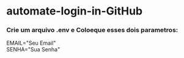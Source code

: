# automate-login-in-GitHub

### Crie um arquivo .env e Coloeque esses dois parametros: 
EMAIL="Seu Email" </br>
SENHA="Sua Senha"
